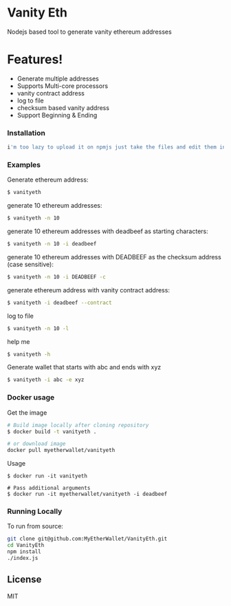 # Vanity Eth

Nodejs based tool to generate vanity ethereum addresses

# Features!

  - Generate multiple addresses
  - Supports Multi-core processors
  - vanity contract address
  - log to file
  - checksum based vanity address
  - Support Beginning & Ending

### Installation
```sh
i'm too lazy to upload it on npmjs just take the files and edit them in C:\Program Files\nodejs\node_modules\vanity-eth\libs
```
### Examples

Generate ethereum address:
```sh
$ vanityeth
```

generate 10 ethereum addresses:
```sh
$ vanityeth -n 10
```

generate 10 ethereum addresses with deadbeef as starting characters:
```sh
$ vanityeth -n 10 -i deadbeef
```
generate 10 ethereum addresses with DEADBEEF as the checksum address (case sensitive):
```sh
$ vanityeth -n 10 -i DEADBEEF -c
```
generate ethereum address with vanity contract address:
```sh
$ vanityeth -i deadbeef --contract
```
log to file
```sh
$ vanityeth -n 10 -l
```
help me
```sh
$ vanityeth -h
```

Generate wallet that starts with abc and ends with xyz
```sh
$ vanityeth -i abc -e xyz
```
### Docker usage

Get the image
```sh
# Build image locally after cloning repository
$ docker build -t vanityeth .

# or download image
docker pull myetherwallet/vanityeth
```

Usage
```
$ docker run -it vanityeth

# Pass additional arguments
$ docker run -it myetherwallet/vanityeth -i deadbeef
```

### Running Locally
To run from source:
```sh
git clone git@github.com:MyEtherWallet/VanityEth.git
cd VanityEth
npm install
./index.js
```

License
----

MIT

